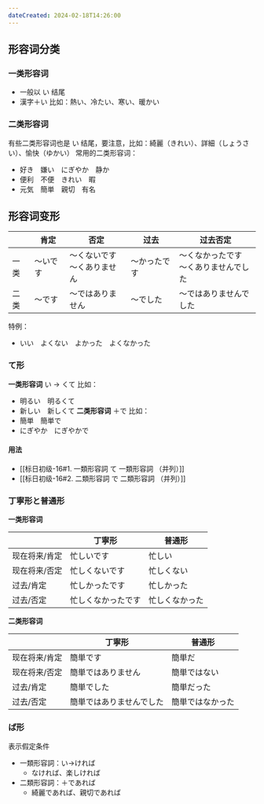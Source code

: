 ```yaml
---
dateCreated: 2024-02-18T14:26:00
---
```

## 形容词分类
### 一类形容词
- 一般以 い 结尾
- 漢字＋い
比如：熱い、冷たい、寒い、暖かい
### 二类形容词
有些二类形容词也是 い 结尾，要注意，比如：綺麗（きれい）、詳細（しょうさい）、愉快（ゆかい）
常用的二类形容词：
- 好き　嫌い　にぎやか　静か
- 便利　不便　きれい　暇
- 元気　簡単　親切　有名
## 形容词变形
|  | 肯定 | 否定 | 过去 | 过去否定 |
| ---- | ---- | ---- | ---- | ---- |
| 一类 | ～いです | ～くないです<br>～くありません | ～かったです | ～くなかったです<br>～くありませんでした |
| 二类 | ～です | ～ではありません | ～でした | ～ではありませんでした |
特例：
- いい　よくない　よかった　よくなかった
### て形
**一类形容词**
い -> くて
比如：
- 明るい　明るくて
- 新しい　新しくて
**二类形容词**
＋で
比如：
- 簡単　簡単で
- にぎやか　にぎやかで
#### 用法
- [[标日初级-16#1. 一類形容詞 て 一類形容詞 （并列）]]
- [[标日初级-16#2. 二類形容詞 で 二類形容詞 （并列）]]
### 丁寧形と普通形
**一类形容词**

|  | 丁寧形 | 普通形 |
| ---- | ---- | ---- |
| 现在将来/肯定 | 忙しいです | 忙しい |
| 现在将来/否定 | 忙しくないです | 忙しくない |
| 过去/肯定 | 忙しかったです | 忙しかった |
| 过去/否定 | 忙しくなかったです | 忙しくなかった |
**二类形容词**

|  | 丁寧形 | 普通形 |
| ---- | ---- | ---- |
| 现在将来/肯定 | 簡単です | 簡単だ |
| 现在将来/否定 | 簡単ではありません | 簡単ではない |
| 过去/肯定 | 簡単でした | 簡単だった |
| 过去/否定 | 簡単ではありませんでした | 簡単ではなかった |
### ば形
表示假定条件
- 一類形容詞：い→ければ
	- なければ、楽しければ
- 二類形容詞：＋であれば
	- 綺麗であれば、親切であれば